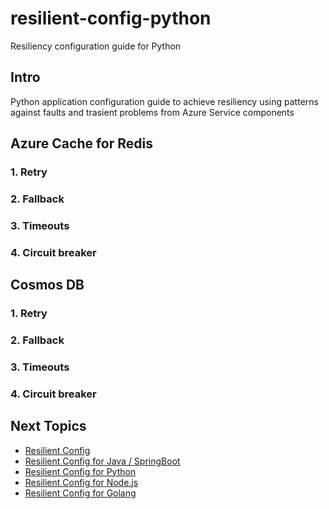 # resilient-config-python
Resiliency configuration guide for Python

## Intro

Python application configuration guide to achieve resiliency using patterns against faults and trasient problems from Azure Service components

## Azure Cache for Redis

### 1. Retry 


### 2. Fallback 


### 3. Timeouts 


### 4. Circuit breaker 


## Cosmos DB

### 1. Retry 


### 2. Fallback 


### 3. Timeouts 


### 4. Circuit breaker 


## Next Topics

- [Resilient Config](REAMD.md)
- [Resilient Config for Java / SpringBoot](resilient-config-spring-boot.md)
- [Resilient Config for Python](resilient-config-python.md)
- [Resilient Config for Node.js](resilient-config-nodejs.md)
- [Resilient Config for Golang](resilient-config-golang.md)


